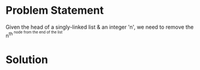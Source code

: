 # Problem Statement
Given the head of a singly-linked list & an integer 'n', we need to remove the n<sup>th<sup> node from the end of the list

# Solution

